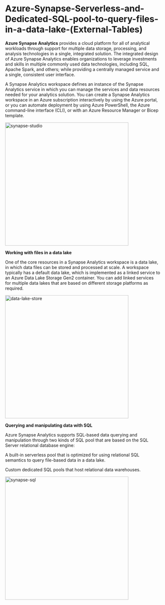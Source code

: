 # Azure-Synapse-Serverless-and-Dedicated-SQL-pool-to-query-files-in-a-data-lake-(External-Tables)

**Azure Synapse Analytics** provides a cloud platform for all of analytical workloads through support for multiple data storage, processing, and analysis technologies in a single, integrated solution. The integrated design of Azure Synapse Analytics enables organizations to leverage investments and skills in multiple commonly used data technologies, including SQL, Apache Spark, and others; while providing a centrally managed service and a single, consistent user interface.

A Synapse Analytics workspace defines an instance of the Synapse Analytics service in which you can manage the services and data resources needed for your analytics solution. You can create a Synapse Analytics workspace in an Azure subscription interactively by using the Azure portal, or you can automate deployment by using Azure PowerShell, the Azure command-line interface (CLI), or with an Azure Resource Manager or Bicep template.


<img width="400" alt="synapse-studio" src="https://github.com/Taran2785/Azure-Synapse-Serverless-and-Dedicated-SQL-pool-to-query-files-in-a-data-lake-External-Tables-/assets/100719085/ea2ce97c-6332-49d1-a786-3d1b60d94f38">

**Working with files in a data lake**

One of the core resources in a Synapse Analytics workspace is a data lake, in which data files can be stored and processed at scale. A workspace typically has a default data lake, which is implemented as a linked service to an Azure Data Lake Storage Gen2 container. You can add linked services for multiple data lakes that are based on different storage platforms as required.


<img width="400" alt="data-lake-store" src="https://github.com/Taran2785/Azure-Synapse-Serverless-and-Dedicated-SQL-pool-to-query-files-in-a-data-lake-External-Tables-/assets/100719085/ec2dfdcc-4565-4d2b-b08d-0c6aef08a70e">



**Querying and manipulating data with SQL**

Azure Synapse Analytics supports SQL-based data querying and manipulation through two kinds of SQL pool that are based on the SQL Server relational database engine:

A built-in serverless pool that is optimized for using relational SQL semantics to query file-based data in a data lake.

Custom dedicated SQL pools that host relational data warehouses.

<img width="400" alt="synapse-sql" src="https://github.com/Taran2785/Azure-Synapse-Serverless-and-Dedicated-SQL-pool-to-query-files-in-a-data-lake-External-Tables-/assets/100719085/08b27274-bedb-412c-83fd-86fe1a1bbd74">




